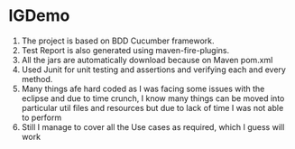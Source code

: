 # IGDemo

1. The project is based on BDD Cucumber framework.
2. Test Report is also generated using maven-fire-plugins.
3. All the jars are automatically download because on Maven pom.xml
4. Used Junit for unit testing and assertions and verifying each and every method.
5. Many things afe hard coded as I was facing some issues with the eclipse and due to time crunch, I know many things can be moved into particular util files and resources but due to lack of time I was not able to perform
6. Still I manage to cover all the Use cases as required, which I guess will work
